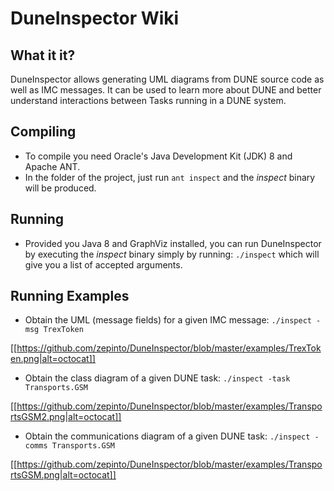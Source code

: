 # DuneInspector Wiki

## What it it?
DuneInspector allows generating UML diagrams from DUNE source code as well as IMC messages. It can be used to learn more about DUNE and better understand interactions between Tasks running in a DUNE system.

## Compiling
* To compile you need Oracle's Java Development Kit (JDK) 8 and Apache ANT.
* In the folder of the project, just run `ant inspect` and the *inspect* binary will be produced.

## Running
* Provided you Java 8 and GraphViz installed, you can run DuneInspector by executing the *inspect* binary simply by running: `./inspect` which will give you a list of accepted arguments.

## Running Examples
* Obtain the UML (message fields) for a given IMC message: `./inspect -msg TrexToken`

[[https://github.com/zepinto/DuneInspector/blob/master/examples/TrexToken.png|alt=octocat]]

* Obtain the class diagram of a given DUNE task: `./inspect -task Transports.GSM`

[[https://github.com/zepinto/DuneInspector/blob/master/examples/TransportsGSM2.png|alt=octocat]]

* Obtain the communications diagram of a given DUNE task: `./inspect -comms Transports.GSM`

[[https://github.com/zepinto/DuneInspector/blob/master/examples/TransportsGSM.png|alt=octocat]]

